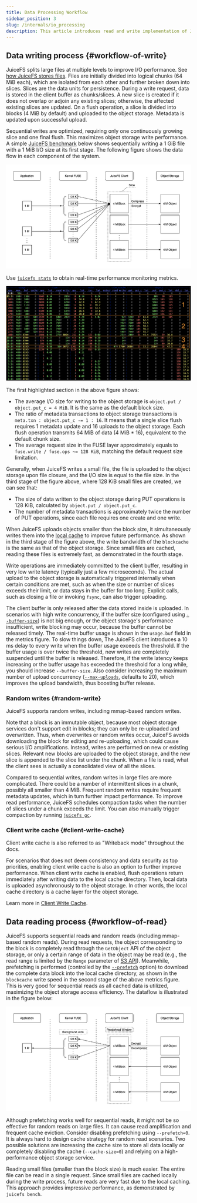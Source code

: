 ```yaml
---
title: Data Processing Workflow
sidebar_position: 3
slug: /internals/io_processing
description: This article introduces read and write implementation of JuiceFS, including how it splits files into chunks.
---
```


## Data writing process {#workflow-of-write}

JuiceFS splits large files at multiple levels to improve I/O performance. See [how JuiceFS stores files](./architecture.md#how-juicefs-store-files). Files are initially divided into logical chunks (64 MiB each), which are isolated from each other and further broken down into slices. Slices are the data units for persistence. During a write request, data is stored in the client buffer as chunks/slices. A new slice is created if it does not overlap or adjoin any existing slices; otherwise, the affected existing slices are updated. On a flush operation, a slice is divided into blocks (4 MiB by default) and uploaded to the object storage. Metadata is updated upon successful upload.

Sequential writes are optimized, requiring only one continuously growing slice and one final flush. This maximizes object storage write performance. A simple [JuiceFS benchmark](../benchmark/performance_evaluation_guide.md) below shows sequentially writing a 1 GiB file with a 1 MiB I/O size at its first stage. The following figure shows the data flow in each component of the system.

![](../images/internals-write.png)

Use [`juicefs stats`](../reference/command_reference.md#stats) to obtain real-time performance monitoring metrics.

![](../images/internals-stats.png)

The first highlighted section in the above figure shows:

- The average I/O size for writing to the object storage is `object.put / object.put_c = 4 MiB`. It is the same as the default block size.
- The ratio of metadata transactions to object storage transactions is `meta.txn : object.put_c -= 1 : 16`. It means that a single slice flush requires 1 metadata update and 16 uploads to the object storage. Each flush operation transmits 64 MiB of data (4 MiB * 16), equivalent to the default chunk size.
- The average request size in the FUSE layer approximately equals to `fuse.write / fuse.ops ~= 128 KiB`, matching the default request size limitation.

Generally, when JuiceFS writes a small file, the file is uploaded to the object storage upon file closure, and the I/O size is equal to the file size. In the third stage of the figure above, where 128 KiB small files are created, we can see that:

- The size of data written to the object storage during PUT operations is 128 KiB, calculated by `object.put / object.put_c`.
- The number of metadata transactions is approximately twice the number of PUT operations, since each file requires one create and one write.

When JuiceFS uploads objects smaller than the block size, it simultaneously writes them into the [local cache](../guide/cache_management.md) to improve future performance. As shown in the third stage of the figure above, the write bandwidth of the `blockcache` is the same as that of the object storage. Since small files are cached, reading these files is extremely fast, as demonstrated in the fourth stage.

Write operations are immediately committed to the client buffer, resulting in very low write latency (typically just a few microseconds). The actual upload to the object storage is automatically triggered internally when certain conditions are met, such as when the size or number of slices exceeds their limit, or data stays in the buffer for too long. Explicit calls, such as closing a file or invoking `fsync`, can also trigger uploading.

The client buffer is only released after the data stored inside is uploaded. In scenarios with high write concurrency, if the buffer size (configured using [`--buffer-size`](../reference/command_reference.md#mount)) is not big enough, or the object storage's performance insufficient, write blocking may occur, because the buffer cannot be released timely. The real-time buffer usage is shown in the `usage.buf` field in the metrics figure. To slow things down, The JuiceFS client introduces a 10 ms delay to every write when the buffer usage exceeds the threshold. If the buffer usage is over twice the threshold, new writes are completely suspended until the buffer is released. Therefore, if the write latency keeps increasing or the buffer usage has exceeded the threshold for a long while, you should increase `--buffer-size`. Also consider increasing the maximum number of upload concurrency ([`--max-uploads`](../reference/command_reference.md#mount), defaults to 20), which improves the upload bandwidth, thus boosting buffer release.

### Random writes {#random-write}

JuiceFS supports random writes, including mmap-based random writes.

Note that a block is an immutable object, because most object storage services don't support edit in blocks; they can only be re-uploaded and overwritten. Thus, when overwrites or random writes occur, JuiceFS avoids downloading the block for editing and re-uploading, which could cause serious I/O amplifications. Instead, writes are performed on new or existing slices. Relevant new blocks are uploaded to the object storage, and the new slice is appended to the slice list under the chunk. When a file is read, what the client sees is actually a consolidated view of all the slices.

Compared to sequential writes, random writes in large files are more complicated. There could be a number of intermittent slices in a chunk, possibly all smaller than 4 MiB. Frequent random writes require frequent metadata updates, which in turn further impact performance. To improve read performance, JuiceFS schedules compaction tasks when the number of slices under a chunk exceeds the limit. You can also manually trigger compaction by running [`juicefs gc`](../administration/status_check_and_maintenance.md#gc).

### Client write cache {#client-write-cache}

Client write cache is also referred to as "Writeback mode" throughout the docs.

For scenarios that does not deem consistency and data security as top priorities, enabling client write cache is also an option to further improve performance. When client write cache is enabled, flush operations return immediately after writing data to the local cache directory. Then, local data is uploaded asynchronously to the object storage. In other words, the local cache directory is a cache layer for the object storage.

Learn more in [Client Write Cache](../guide/cache_management.md#writeback).

## Data reading process {#workflow-of-read}

JuiceFS supports sequential reads and random reads (including mmap-based random reads). During read requests, the object corresponding to the block is completely read through the `GetObject` API of the object storage, or only a certain range of data in the object may be read (e.g., the read range is limited by the `Range` parameter of [S3 API](https://docs.aws.amazon.com/AmazonS3/latest/API/API_GetObject.html)). Meanwhile, prefetching is performed (controlled by the [`--prefetch`](../reference/command_reference.md#mount) option) to download the complete data block into the local cache directory, as shown in the `blockcache` write speed in the second stage of the above metrics figure. This is very good for sequential reads as all cached data is utilized, maximizing the object storage access efficiency. The dataflow is illustrated in the figure below:

![](../images/internals-read.png)

Although prefetching works well for sequential reads, it might not be so effective for random reads on large files. It can cause read amplification and frequent cache eviction. Consider disabling prefetching using `--prefetch=0`. It is always hard to design cache strategy for random read scenarios. Two possible solutions are increasing the cache size to store all data locally or completely disabling the cache (`--cache-size=0`) and relying on a high-performance object storage service.

Reading small files (smaller than the block size) is much easier. The entire file can be read in a single request. Since small files are cached locally during the write process, future reads are very fast due to the local caching. This approach provides impressive performance, as demonstrated by `juicefs bench`.
